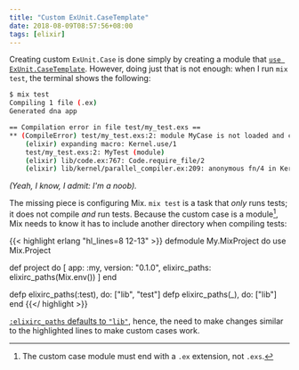 ```yaml
---
title: "Custom ExUnit.CaseTemplate"
date: 2018-08-09T08:57:56+08:00
tags: [elixir]
---
```


Creating custom `ExUnit.Case` is done simply by creating a module that
[`use ExUnit.CaseTemplate`][case-template-doc]. However, doing just that is
not enough: when I run `mix test`, the terminal shows the following:

```bash
$ mix test
Compiling 1 file (.ex)
Generated dna app

== Compilation error in file test/my_test.exs ==
** (CompileError) test/my_test.exs:2: module MyCase is not loaded and could not be found
    (elixir) expanding macro: Kernel.use/1
    test/my_test.exs:2: MyTest (module)
    (elixir) lib/code.ex:767: Code.require_file/2
    (elixir) lib/kernel/parallel_compiler.ex:209: anonymous fn/4 in Kernel.ParallelCompiler.spawn_workers/6
```

_(Yeah, I know, I admit: I'm a noob)._

The missing piece is configuring Mix. `mix test` is a task that _only_ runs
tests; it does not compile _and_ run tests. Because the custom case
is a module[^1], Mix needs to know it has to include another directory
when compiling tests:

{{< highlight erlang "hl_lines=8 12-13" >}}
defmodule My.MixProject do
  use Mix.Project

  def project do
    [
      app: :my,
      version: "0.1.0",
      elixirc_paths: elixirc_paths(Mix.env())
    ]
  end

  defp elixirc_paths(:test), do: ["lib", "test"]
  defp elixirc_paths(_),     do: ["lib"]
end
{{</ highlight >}}

[`:elixirc_paths` defaults to `"lib"`][elixirc-paths-default], hence, the need
to make changes similar to the highlighted lines to make custom cases work.


[^1]: The custom case module must end with a `.ex` extension, not `.exs`.

[case-template-doc]: https://hexdocs.pm/ex_unit/ExUnit.CaseTemplate.html#content
[elixirc-paths-default]: https://hexdocs.pm/mix/Mix.Tasks.Compile.Elixir.html#module-configuration
